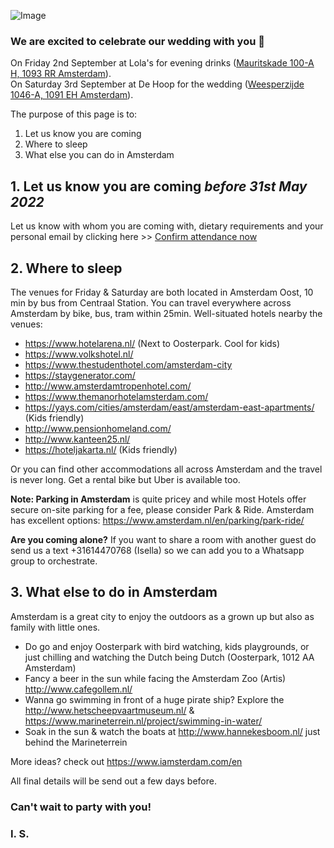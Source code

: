 ![Image](https://lh6.googleusercontent.com/l-QRzjNJbeUClGtIFr0uoajo5_WGqSz64BVktv7ZGK6pVtH9xcFsu8HBkzcui6WH0_U9B4GrpgU_kIp6PQG_X7JW-Lloiz8qI9jRVD8D7LAz6O14ki_q-4YBb15qY9wSag=w1676)

### We are excited to celebrate our wedding with you 👐
On Friday 2nd September at Lola's for evening drinks ([Mauritskade 100-A H, 1093 RR Amsterdam](https://g.page/lolathegreenaardvark?share)).<br>
On Saturday 3rd September at De Hoop for the wedding ([Weesperzijde 1046-A, 1091 EH Amsterdam](https://goo.gl/maps/anqZvuD9gFH6gyTg7)).

The purpose of this page is to:
1. Let us know you are coming
2. Where to sleep 
3. What else you can do in Amsterdam


## 1. Let us know you are coming *before 31st May 2022* 

Let us know with whom you are coming with, dietary requirements and your personal email by clicking here >> [Confirm attendance now](https://forms.gle/4CiztD9QtkHhpb168)

## 2. Where to sleep

The venues for Friday & Saturday are both located in Amsterdam Oost, 10 min by bus from Centraal Station.
You can travel everywhere across Amsterdam by bike, bus, tram within 25min.
Well-situated hotels nearby the venues:
- https://www.hotelarena.nl/ (Next to Oosterpark. Cool for kids)
- https://www.volkshotel.nl/
- https://www.thestudenthotel.com/amsterdam-city
- https://staygenerator.com/
- http://www.amsterdamtropenhotel.com/ 
- https://www.themanorhotelamsterdam.com/
- https://yays.com/cities/amsterdam/east/amsterdam-east-apartments/ (Kids friendly)
- http://www.pensionhomeland.com/
- http://www.kanteen25.nl/
- https://hoteljakarta.nl/ (Kids friendly)

Or you can find other accommodations all across Amsterdam and the travel is never long. Get a rental bike but Uber is available too.

**Note: Parking in Amsterdam** is quite pricey and while most Hotels offer secure on-site parking for a fee, please consider Park & Ride. Amsterdam has excellent options: https://www.amsterdam.nl/en/parking/park-ride/

**Are you coming alone?** If you want to share a room with another guest do send us a text +31614470768 (Isella) so we can add you to a Whatsapp group to orchestrate.

## 3. What else to do in Amsterdam

Amsterdam is a great city to enjoy the outdoors as a grown up but also as family with little ones.
- Do go and enjoy Oosterpark with bird watching, kids playgrounds, or just chilling and watching the Dutch being Dutch (Oosterpark, 1012 AA Amsterdam)
- Fancy a beer in the sun while facing the Amsterdam Zoo (Artis) http://www.cafegollem.nl/
- Wanna go swimming in front of a huge pirate ship? Explore the http://www.hetscheepvaartmuseum.nl/ & https://www.marineterrein.nl/project/swimming-in-water/
- Soak in the sun & watch the boats at http://www.hannekesboom.nl/ just behind the Marineterrein <br>

More ideas? check out https://www.iamsterdam.com/en

All final details will be send out a few days before.

### Can't wait to party with you!
### I. S.
